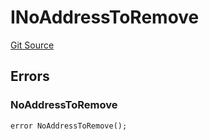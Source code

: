 # INoAddressToRemove
[Git Source](https://github.com/thrackle-io/tron/blob/826eee0e9167e4ceebe5bb3df2058b377df8b6bc/src/common/IErrors.sol)


## Errors
### NoAddressToRemove

```solidity
error NoAddressToRemove();
```

